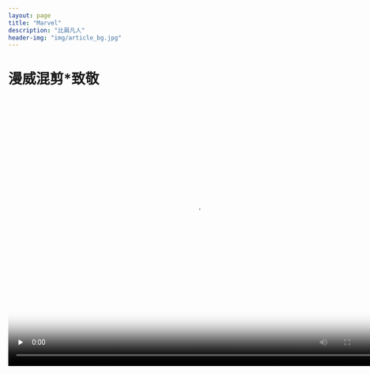 ```yaml
---
layout: page
title: "Marvel"
description: "比肩凡人"
header-img: "img/article_bg.jpg"
---
```

<h1>漫威混剪*致敬</h1>
<video width="758" height="544" src="//f.us.sinaimg.cn/001SqdbMlx07to0YEzgc010412010dLI0E010.mp4?label=mp4_hd&template=852x480.28.0&Expires=1556277824&ssig=mLCdGjn1qB&KID=unistore,video" poster="http://pic2.52pk.com/files/180314/7837976_100250_1_lit.jpg"  preload="none" controls="controls"></video>






